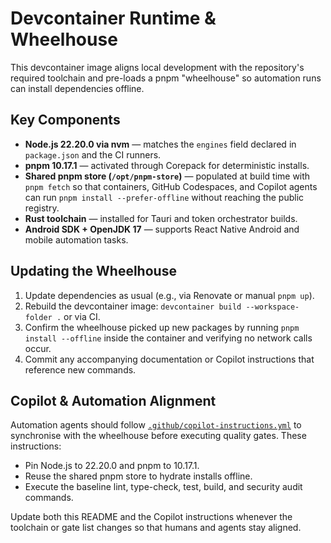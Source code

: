 # Devcontainer Runtime & Wheelhouse

This devcontainer image aligns local development with the repository's required toolchain and
pre-loads a pnpm "wheelhouse" so automation runs can install dependencies offline.

## Key Components

- **Node.js 22.20.0 via nvm** — matches the `engines` field declared in `package.json` and the CI
  runners.
- **pnpm 10.17.1** — activated through Corepack for deterministic installs.
- **Shared pnpm store (`/opt/pnpm-store`)** — populated at build time with `pnpm fetch` so that
  containers, GitHub Codespaces, and Copilot agents can run `pnpm install --prefer-offline` without
  reaching the public registry.
- **Rust toolchain** — installed for Tauri and token orchestrator builds.
- **Android SDK + OpenJDK 17** — supports React Native Android and mobile automation tasks.

## Updating the Wheelhouse

1. Update dependencies as usual (e.g., via Renovate or manual `pnpm up`).
2. Rebuild the devcontainer image: `devcontainer build --workspace-folder .` or via CI.
3. Confirm the wheelhouse picked up new packages by running `pnpm install --offline` inside the
   container and verifying no network calls occur.
4. Commit any accompanying documentation or Copilot instructions that reference new commands.

## Copilot & Automation Alignment

Automation agents should follow [`.github/copilot-instructions.yml`](../../../.github/copilot-instructions.yml)
to synchronise with the wheelhouse before executing quality gates. These instructions:

- Pin Node.js to 22.20.0 and pnpm to 10.17.1.
- Reuse the shared pnpm store to hydrate installs offline.
- Execute the baseline lint, type-check, test, build, and security audit commands.

Update both this README and the Copilot instructions whenever the toolchain or gate list changes so
that humans and agents stay aligned.
